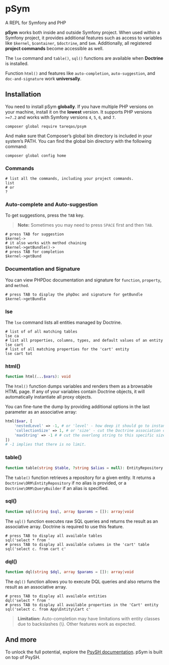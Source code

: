 # pSym
A REPL for Symfony and PHP

**pSym** works both inside and outside Symfony project. When used within a Symfony project, it provides additional
features such as access to variables like `$kernel`, `$container`, `$doctrine`, and `$em`.
Additionally, all registered **project commands** become accessible as well.

The `lse` command and `table()`, `sql()` functions are available when **Doctrine** is installed.

Function `html()` and features like `auto-completion`, `auto-suggestion`, and `doc-and-signature` work **universally**.

## Installation
You need to install pSym **globally**. If you have multiple PHP versions on your machine, install it on the
**lowest** version. It supports PHP versions `>=7.2` and works with Symfony versions `4`, `5`, `6`, and `7`.
```shell
composer global require tareqas/psym
```
And make sure that Composer’s global bin directory is included in your system’s PATH. You can find the global bin
directory with the following command:
```shell
composer global config home
```

### Commands
```shell
# list all the commands, including your project commands.
list
# or
?
```

### Auto-complete and Auto-suggestion
To get suggestions, press the `TAB` key.

> **Note:** Sometimes you may need to press `SPACE` first and then `TAB`.

```shell
# press TAB for suggestion
$kernel->
# it also works with method chaining
$kernel->getBundle()-> 
# press TAB for completion
$kernel->getBund
```

### Documentation and Signature
You can view PHPDoc documentation and signature for `function`, `property`, and `method`.
```shell
# press TAB to display the phpDoc and signature for getBundle
$kernel->getBundle 
```

### lse
The `lse` command lists all entities managed by Doctrine.
```shell
# list of of all matching tables
lse ca
# list all properties, columns, types, and default values of an entity
lse cart
# list of all matching properties for the 'cart' entity
lse cart tot
```

### html()
```php
function html(...$vars): void
```
The `html()` function dumps variables and renders them as a browsable HTML page. If any of your variables contain
Doctrine objects, it will automatically instantiate all proxy objects.

You can fine-tune the dump by providing additional options in the last parameter as an associative array:
```php
html($var, [
    'nestedLevel' => -1, # or 'level' - how deep it should go to instantiate doctrine proxy object
    'collectionSize' => 1, # or 'size' - cut the Doctrine association collection to this specific size
    'maxString' => -1 # # cut the overlong string to this specific size
])
# -1 implies that there is no limit.
```

### table()
```php
function table(string $table, ?string $alias = null): EntityRepository|QueryBuilder|void
```
The `table()` function retrieves a repository for a given entity. It returns a `Doctrine\ORM\EntityRepository`
if no alias is provided, or a `Doctrine\ORM\QueryBuilder` if an alias is specified.

### sql()
```php
function sql(string $sql, array $params = []): array|void
```
The `sql()` function executes raw SQL queries and returns the result as an associative array.
Doctrine is required to use this feature.
```shell
# press TAB to display all available tables
sql('select * from '
# press TAB to display all available columns in the 'cart' table
sql('select c. from cart c'
```

### dql()
```php
function dql(string $dql, array $params = []): array|void
```
The `dql()` function allows you to execute DQL queries and also returns the result as an associative array.
```shell
# press TAB to display all available entities
dql('select * from '
# press TAB to display all available properties in the 'Cart' entity
sql('select c. from App\Entity\Cart c'
```
> **Limitation:** Auto-completion may have limitations with entity classes due to backslashes (\\).
> Other features work as expected.

## And more
To unlock the full potential, explore the [PsySH documentation](https://psysh.org/#docs). pSym is built on top of PsySH.
